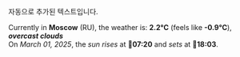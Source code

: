 
자동으로 추가된 텍스트입니다.

<!--START_SECTION:weather:moscow-->
Currently in **Moscow** (RU), the weather is: **2.2°C** (feels like **-0.9°C**), ***overcast clouds***<br/>
On *March 01, 2025*, the *sun rises* at 🌅**07:20** and *sets* at 🌇**18:03**.
<!--END_SECTION:weather-->
